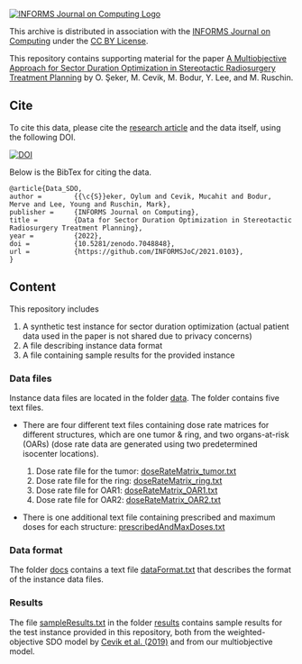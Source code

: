 [![INFORMS Journal on Computing Logo](https://INFORMSJoC.github.io/logos/INFORMS_Journal_on_Computing_Header.jpg)](https://pubsonline.informs.org/journal/ijoc)

This archive is distributed in association with the [INFORMS Journal on Computing](https://pubsonline.informs.org/journal/ijoc) under the [CC BY License](LICENSE).

This repository contains supporting material for the paper [A Multiobjective Approach for Sector Duration Optimization in Stereotactic Radiosurgery Treatment Planning](https://pubsonline.informs.org/doi/10.1287/ijoc.2022.1252) by O. Şeker, M. Cevik, M. Bodur, Y. Lee, and M. Ruschin.


## Cite

To cite this data, please cite the [research article](https://doi.org/10.1287/????) and the data itself, using the following DOI.

[![DOI](https://zenodo.org/badge/524492449.svg)](https://zenodo.org/badge/latestdoi/524492449)


Below is the BibTex for citing the data.

```
@article{Data_SDO,
author =        {{\c{S}}eker, Oylum and Cevik, Mucahit and Bodur, Merve and Lee, Young and Ruschin, Mark},
publisher =     {INFORMS Journal on Computing},
title =         {Data for Sector Duration Optimization in Stereotactic Radiosurgery Treatment Planning},
year =          {2022},
doi =           {10.5281/zenodo.7048848},
url =           {https://github.com/INFORMSJoC/2021.0103},
}  
```

## Content

This repository includes

1. A synthetic test instance for sector duration optimization (actual patient data used in the paper is not shared due to privacy concerns)
1. A file describing instance data format  
1. A file containing sample results for the provided instance


### Data files

Instance data files are located in the folder [data](data). The folder contains five text files.

* There are four different text files containing dose rate matrices for different structures, which are one tumor & ring, and two organs-at-risk (OARs) (dose rate data are generated using two predetermined isocenter locations).
    1. Dose rate file for the tumor: [doseRateMatrix_tumor.txt](data/doseRateMatrix_tumor.txt)
    1. Dose rate file for the ring: [doseRateMatrix_ring.txt](data/doseRateMatrix_ring.txt)
    1. Dose rate file for OAR1: [doseRateMatrix_OAR1.txt](data/doseRateMatrix_OAR1.txt)
    1. Dose rate file for OAR2: [doseRateMatrix_OAR2.txt](data/doseRateMatrix_OAR2.txt) 

* There is one additional text file containing prescribed and maximum doses for each structure: [prescribedAndMaxDoses.txt](data/prescribedAndMaxDoses.txt)

### Data format
The folder [docs](docs) contains a text file [dataFormat.txt](docs/dataFormat.txt) that describes the format of the instance data files.

### Results
The file [sampleResults.txt](results/sampleResults.txt) in the folder [results](results) contains sample results for the test instance provided in this repository, both from the weighted-objective SDO model by [Cevik et al. (2019)](https://doi.org/10.1088/1361-6560/aaf7ce) and from our multiobjective model.
